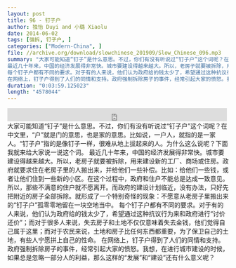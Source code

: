 ```yaml
---
layout: post
title: 96 - 钉子户
author: 独怡 Duyi and 小璐 Xiaolu
date: 2014-06-02
tags: [强拆, 钉子户, ]
categories: ["Modern-China", ]
file: //archive.org/download/slowchinese_201909/Slow_Chinese_096.mp3
summary: "大家可能知道“钉子”是什么意思。不过，你们有没有听说过“钉子户”这个词呢？在中文里，“户”就是门的意思，也是家的意思。比如说，一户人，就指的是一家人。“钉子户”指的是像钉子一样，很难从地上拔起来的人。为什么这么说呢？下面我就来给大家说一说这个词。  
最近几十年来，中国的经济发展得非常快。城市要建设得越来越大。所以，老房子就要被拆除，用来建设新的工厂、商场或住房。政府就要求住在老房子里的人搬出来，并给他们一些补偿。比如：给他们一些钱，或者让他们住到一些新的小区。在这个过程中，政府和住户不能总是达成一致意见。所以，那些不满意的住户就不愿离开。而政府的建设计划临近，没有办法，只好先把附近的房子全部拆除。就形成了一个特别奇怪的现象：不愿意从老房子里搬出来的“钉子户”孤零零地留在一块空地当中。  
每个钉子户都有不同的要求。对于有的人来说，他们认为政府给的钱太少了，希望通过这种抗议行为来和政府进行“讨价还价”；而对于很多人来说，失去房子和土地不仅仅意味着失去金钱，他们觉得自己属于这里；而对于农民来说，土地和房子比任何东西都重要，为了保卫自己的土地，有些人宁愿拼上自己的性命。  
在网络上，钉子户得到了人们的同情和支持。政府强制拆除房子的事件，经常引起大家的愤怒。我想，在进行城市建设的时候，如果总是忽略一部分人的利益，那么这样的“发展”和“建设”还有什么意义呢？"
duration: "0:03:59.125023"
length: "4578044"
---
```


<iframe src="https://archive.org/embed/slowchinese_201909/Slow_Chinese_096.mp3" width="500" height="30" frameborder="0" webkitallowfullscreen="true" mozallowfullscreen="true" allowfullscreen></iframe>
大家可能知道“钉子”是什么意思。不过，你们有没有听说过“钉子户”这个词呢？在中文里，“户”就是门的意思，也是家的意思。比如说，一户人，就指的是一家人。“钉子户”指的是像钉子一样，很难从地上拔起来的人。为什么这么说呢？下面我就来给大家说一说这个词。  
最近几十年来，中国的经济发展得非常快。城市要建设得越来越大。所以，老房子就要被拆除，用来建设新的工厂、商场或住房。政府就要求住在老房子里的人搬出来，并给他们一些补偿。比如：给他们一些钱，或者让他们住到一些新的小区。在这个过程中，政府和住户不能总是达成一致意见。所以，那些不满意的住户就不愿离开。而政府的建设计划临近，没有办法，只好先把附近的房子全部拆除。就形成了一个特别奇怪的现象：不愿意从老房子里搬出来的“钉子户”孤零零地留在一块空地当中。  
每个钉子户都有不同的要求。对于有的人来说，他们认为政府给的钱太少了，希望通过这种抗议行为来和政府进行“讨价还价”；而对于很多人来说，失去房子和土地不仅仅意味着失去金钱，他们觉得自己属于这里；而对于农民来说，土地和房子比任何东西都重要，为了保卫自己的土地，有些人宁愿拼上自己的性命。  
在网络上，钉子户得到了人们的同情和支持。政府强制拆除房子的事件，经常引起大家的愤怒。我想，在进行城市建设的时候，如果总是忽略一部分人的利益，那么这样的“发展”和“建设”还有什么意义呢？